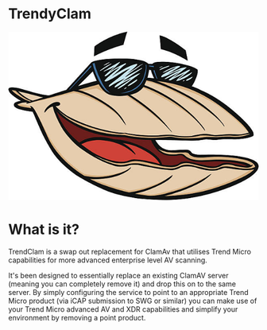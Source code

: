 
# TrendyClam

![TrendyClam](img/clam612.jpeg)

# What is it?

TrendClam is a swap out replacement for ClamAv that utilises Trend Micro capabilities for more advanced enterprise level AV scanning.

It's been designed to essentially replace an existing ClamAV server (meaning you can completely remove it) and drop this on to the same server. By simply configuring the service to point to an appropriate Trend Micro product (via iCAP submission to SWG or similar) you can make use of your Trend Micro advanced AV and XDR capabilities and simplify your environment by removing a point product.